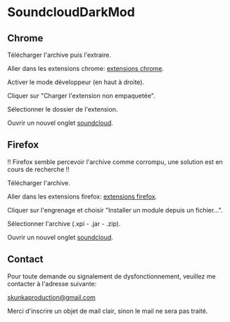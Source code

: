 # SoundcloudDarkMod

## Chrome

Télécharger l'archive puis l'extraire.

Aller dans les extensions chrome:   [extensions chrome](chrome://extensions/).

Activer le mode développeur (en haut à droite).

Cliquer sur "Charger l'extension non empaquetée".

Sélectionner le dossier de l'extension.

Ouvrir un nouvel onglet [soundcloud](http://soundcloud.com).

## Firefox 

!! Firefox semble percevoir l'archive comme corrompu, une solution est en cours de recherche !! 

Télécharger l'archive.

Aller dans les extensions firefox:   [extensions firefox](about:addons).

Cliquer sur l'engrenage et choisir "Installer un module depuis un fichier...".

Sélectionner l'archive (.xpi - .jar - .zip).

Ouvrir un nouvel onglet [soundcloud](http://soundcloud.com).

## Contact

Pour toute demande ou signalement de dysfonctionnement, veuillez me contacter à l'adresse suivante:

skunkaproduction@gmail.com

Merci d'inscrire un objet de mail clair, sinon le mail ne sera pas traité.